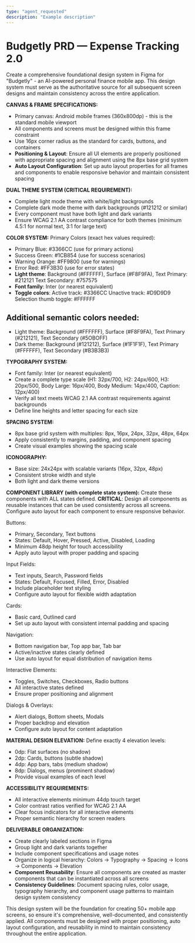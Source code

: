 ```yaml
---
type: "agent_requested"
description: "Example description"
---
```


# Budgetly PRD — Expense Tracking 2.0
Create a comprehensive foundational design system in Figma for "Budgetly" - an AI-powered personal finance mobile app. This design system must serve as the authoritative source for all subsequent screen designs and maintain consistency across the entire application.

**CANVAS & FRAME SPECIFICATIONS:**
- Primary canvas: Android mobile frames (360x800dp) - this is the standard mobile viewport
- All components and screens must be designed within this frame constraint
- Use 16px corner radius as the standard for cards, buttons, and containers
- **Positioning & Layout**: Ensure all UI elements are properly positioned with appropriate spacing and alignment using the 8px base grid system
- **Auto Layout Configuration**: Set up auto layout properties for all frames and components to enable responsive behavior and maintain consistent spacing

**DUAL THEME SYSTEM (CRITICAL REQUIREMENT):**
- Complete light mode theme with white/light backgrounds
- Complete dark mode theme with dark backgrounds (#121212 or similar)
- Every component must have both light and dark variants
- Ensure WCAG 2.1 AA contrast compliance for both themes (minimum 4.5:1 for normal text, 3:1 for large text)

**COLOR SYSTEM:**
Primary Colors (exact hex values required):
- Primary Blue: #3366CC (use for primary actions)
- Success Green: #1CB854  (use for success scenarios)
- Warning Orange: #FF9800 (use for warnings)
- Error Red: #FF3B30 (use for error states)
- **Light theme**: Background (#FFFFFF), Surface (#F8F9FA), Text Primary:          #212121
Text Secondary:     #757575
- **Font family**: Inter (or nearest equivalent)
- **Toggle colors**: Active track:      #3366CC
                     Unactive track:  #D9D9D9
                     Selection thumb toggle:   #FFFFFF

## Additional semantic colors needed:
- Light theme: Background (#FFFFFF), Surface (#F8F9FA), Text Primary (#212121), Text Secondary (#5OBOFF)
- Dark theme: Background (#121212), Surface (#1F1F1F), Text Primary (#FFFFFF), Text Secondary (#B3B3B3)

**TYPOGRAPHY SYSTEM:**
- Font family: Inter (or nearest equivalent)
- Create a complete type scale (H1: 32px/700, H2: 24px/600, H3: 20px/500, Body Large: 16px/400, Body Medium: 14px/400, Caption: 12px/400)
- Verify all text meets WCAG 2.1 AA contrast requirements against backgrounds
- Define line heights and letter spacing for each size

**SPACING SYSTEM:**
- 8px base grid system with multiples: 8px, 16px, 24px, 32px, 48px, 64px
- Apply consistently to margins, padding, and component spacing
- Create visual examples showing the spacing scale

**ICONOGRAPHY:**
- Base size: 24x24px with scalable variants (16px, 32px, 48px)
- Consistent stroke width and style
- Both light and dark theme versions

**COMPONENT LIBRARY (with complete state system):**
Create these components with ALL states defined. **CRITICAL**: Design all components as reusable instances that can be used consistently across all screens. Configure auto layout for each component to ensure responsive behavior.

Buttons:
- Primary, Secondary, Text buttons
- States: Default, Hover, Pressed, Active, Disabled, Loading
- Minimum 48dp height for touch accessibility
- Apply auto layout with proper padding and spacing

Input Fields:
- Text inputs, Search, Password fields
- States: Default, Focused, Filled, Error, Disabled
- Include placeholder text styling
- Configure auto layout for flexible width adaptation

Cards:
- Basic card, Outlined card
- Set up auto layout with consistent internal padding and spacing

Navigation:
- Bottom navigation bar, Top app bar, Tab bar
- Active/inactive states clearly defined
- Use auto layout for equal distribution of navigation items

Interactive Elements:
- Toggles, Switches, Checkboxes, Radio buttons
- All interactive states defined
- Ensure proper positioning and alignment

Dialogs & Overlays:
- Alert dialogs, Bottom sheets, Modals
- Proper backdrop and elevation
- Configure auto layout for content adaptation

**MATERIAL DESIGN ELEVATION:**
Define exactly 4 elevation levels:
- 0dp: Flat surfaces (no shadow)
- 2dp: Cards, buttons (subtle shadow)
- 4dp: App bars, tabs (medium shadow)  
- 8dp: Dialogs, menus (prominent shadow)
- Provide visual examples of each level

**ACCESSIBILITY REQUIREMENTS:**
- All interactive elements minimum 44dp touch target
- Color contrast ratios verified for WCAG 2.1 AA
- Clear focus indicators for all interactive elements
- Proper semantic hierarchy for screen readers

**DELIVERABLE ORGANIZATION:**
- Create clearly labeled sections in Figma
- Group light and dark variants together
- Include component specifications and usage notes
- Organize in logical hierarchy: Colors → Typography → Spacing → Icons → Components → Elevation
- **Component Reusability**: Ensure all components are created as master components that can be instantiated across all screens
- **Consistency Guidelines**: Document spacing rules, color usage, typography hierarchy, and component usage patterns to maintain design system consistency

This design system will be the foundation for creating 50+ mobile app screens, so ensure it's comprehensive, well-documented, and consistently applied. All components must be designed with proper positioning, auto layout configuration, and reusability in mind to maintain consistency throughout the entire application.
